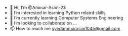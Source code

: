 - 👋 Hi, I’m @Ammar-Asim-23
- 👀 I’m interested in learning Python relatrd skills
- 🌱 I’m currently learning Computer Systems Engineering
- 💞️ I’m looking to collaborate on ...
- 📫 How to reach me syedammarasim1045@gmail.com

<!---
Ammar-Asim-23/Ammar-Asim-23 is a ✨ special ✨ repository because its `README.md` (this file) appears on your GitHub profile.
You can click the Preview link to take a look at your changes.
--->
